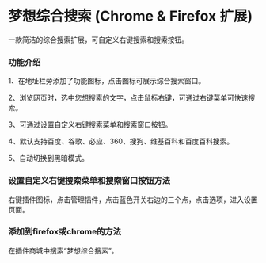 # 梦想综合搜索 (Chrome & Firefox 扩展)
一款简洁的综合搜索扩展，可自定义右键搜索和搜索按钮。

### 功能介绍
1、在地址栏旁添加了功能图标，点击图标可展示综合搜索窗口。

2、浏览网页时，选中您想搜索的文字，点击鼠标右键，可通过右键菜单可快速搜索。

3、可通过设置自定义右键搜索菜单和搜索窗口按钮。

4、默认支持百度、谷歌、必应、360、搜狗、维基百科和百度百科搜索。

5、自动切换到黑暗模式。

### 设置自定义右键搜索菜单和搜索窗口按钮方法
右键插件图标，点击管理插件，点击蓝色开关右边的三个点，点击选项，进入设置页面。

### 添加到firefox或chrome的方法
在插件商城中搜索“梦想综合搜索”。

